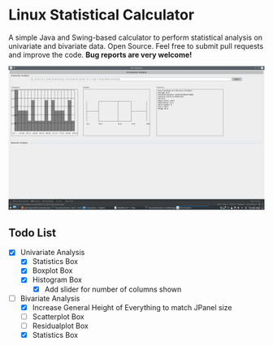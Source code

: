 # Linux Statistical Calculator
A simple Java and Swing-based calculator to perform statistical analysis on univariate and bivariate data.
Open Source. Feel free to submit pull requests and improve the code. **Bug reports are very welcome!**

![Screenshot](/Screenshots/Screenshot1.png)

## Todo List
- [x] Univariate Analysis
  - [x] Statistics Box
  - [x] Boxplot Box
  - [x] Histogram Box
    - [x] Add slider for number of columns shown
- [ ] Bivariate Analysis
  - [x] Increase General Height of Everything to match JPanel size
  - [ ] Scatterplot Box
  - [ ] Residualplot Box
  - [x] Statistics Box

